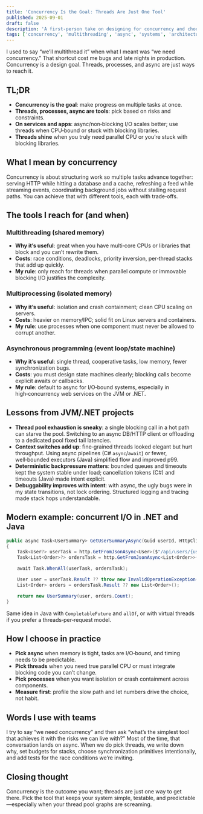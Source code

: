```yaml
---
title: 'Concurrency Is the Goal: Threads Are Just One Tool'
published: 2025-09-01
draft: false
description: 'A first‑person take on designing for concurrency and choosing between threads, processes, and async—with modern Java/C# examples.'
tags: ['concurrency', 'multithreading', 'async', 'systems', 'architecture', 'java', 'csharp', 'dotnet', 'jvm']
---
```


I used to say “we’ll multithread it” when what I meant was “we need concurrency.” That shortcut cost me bugs and late nights in production. Concurrency is a design goal. Threads, processes, and async are just ways to reach it.

## TL;DR

- **Concurrency is the goal**: make progress on multiple tasks at once.
- **Threads, processes, async are tools**: pick based on risks and constraints.
- **On services and apps**: async/non‑blocking I/O scales better; use threads when CPU‑bound or stuck with blocking libraries.
- **Threads shine** when you truly need parallel CPU or you’re stuck with blocking libraries.

## What I mean by concurrency

Concurrency is about structuring work so multiple tasks advance together: serving HTTP while hitting a database and a cache, refreshing a feed while streaming events, coordinating background jobs without stalling request paths. You can achieve that with different tools, each with trade‑offs.

## The tools I reach for (and when)

### Multithreading (shared memory)

- **Why it’s useful**: great when you have multi‑core CPUs or libraries that block and you can’t rewrite them.
- **Costs**: race conditions, deadlocks, priority inversion, per‑thread stacks that add up quickly.
- **My rule**: only reach for threads when parallel compute or immovable blocking I/O justifies the complexity.

### Multiprocessing (isolated memory)

- **Why it’s useful**: isolation and crash containment; clean CPU scaling on servers.
- **Costs**: heavier on memory/IPC; solid fit on Linux servers and containers.
- **My rule**: use processes when one component must never be allowed to corrupt another.

### Asynchronous programming (event loop/state machine)

- **Why it’s useful**: single thread, cooperative tasks, low memory, fewer synchronization bugs.
- **Costs**: you must design state machines clearly; blocking calls become explicit awaits or callbacks.
- **My rule**: default to async for I/O‑bound systems, especially in high‑concurrency web services on the JVM or .NET.

## Lessons from JVM/.NET projects

- **Thread pool exhaustion is sneaky**: a single blocking call in a hot path can starve the pool. Switching to an async DB/HTTP client or offloading to a dedicated pool fixed tail latencies.
- **Context switches add up**: fine‑grained threads looked elegant but hurt throughput. Using async pipelines (C# `async`/`await`) or fewer, well‑bounded executors (Java) simplified flow and improved p99.
- **Deterministic backpressure matters**: bounded queues and timeouts kept the system stable under load; cancellation tokens (C#) and timeouts (Java) made intent explicit.
- **Debuggability improves with intent**: with async, the ugly bugs were in my state transitions, not lock ordering. Structured logging and tracing made stack hops understandable.

## Modern example: concurrent I/O in .NET and Java

```csharp
public async Task<UserSummary> GetUserSummaryAsync(Guid userId, HttpClient http, CancellationToken ct)
{
    Task<User?> userTask = http.GetFromJsonAsync<User>($"/api/users/{userId}", ct);
    Task<List<Order>?> ordersTask = http.GetFromJsonAsync<List<Order>>($"/api/users/{userId}/orders", ct);

    await Task.WhenAll(userTask, ordersTask);

    User user = userTask.Result ?? throw new InvalidOperationException("User not found");
    List<Order> orders = ordersTask.Result ?? new List<Order>();

    return new UserSummary(user, orders.Count);
}
```

Same idea in Java with `CompletableFuture` and `allOf`, or with virtual threads if you prefer a threads‑per‑request model.

## How I choose in practice

- **Pick async** when memory is tight, tasks are I/O‑bound, and timing needs to be predictable.
- **Pick threads** when you need true parallel CPU or must integrate blocking code you can’t change.
- **Pick processes** when you want isolation or crash containment across components.
- **Measure first**: profile the slow path and let numbers drive the choice, not habit.

## Words I use with teams

I try to say “we need concurrency” and then ask “what’s the simplest tool that achieves it with the risks we can live with?” Most of the time, that conversation lands on async. When we do pick threads, we write down why, set budgets for stacks, choose synchronization primitives intentionally, and add tests for the race conditions we’re inviting.

## Closing thought

Concurrency is the outcome you want; threads are just one way to get there. Pick the tool that keeps your system simple, testable, and predictable—especially when your thread pool graphs are screaming.
